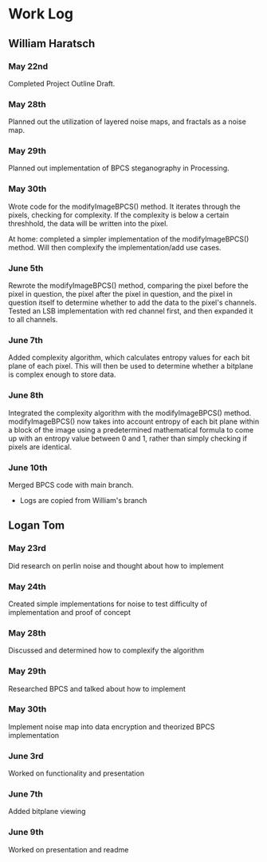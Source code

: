 # Work Log

## William Haratsch

### May 22nd

Completed Project Outline Draft.

### May 28th
Planned out the utilization of layered noise maps, and fractals as a noise map.

### May 29th
Planned out implementation of BPCS steganography in Processing.

### May 30th
Wrote code for the modifyImageBPCS() method. It iterates through the pixels, checking for complexity. If the complexity is below a certain threshhold, the data will be written into the pixel.

At home: completed a simpler implementation of the modifyImageBPCS() method. Will then complexify the implementation/add use cases.

### June 5th
Rewrote the modifyImageBPCS() method, comparing the pixel before the pixel in question, the pixel after the pixel in question, and the pixel in question itself to determine whether to add the data to the pixel's channels. Tested an LSB implementation with red channel first, and then expanded it to all channels.

### June 7th
Added complexity algorithm, which calculates entropy values for each bit plane of each pixel. This will then be used to determine whether a bitplane is complex enough to store data.

### June 8th
Integrated the complexity algorithm with the modifyImageBPCS() method. modifyImageBPCS() now takes into account entropy of each bit plane within a block of the image using a predetermined mathematical formula to come up with an entropy value between 0 and 1, rather than simply checking if pixels are identical. 

### June 10th
Merged BPCS code with main branch.

* Logs are copied from William's branch

## Logan Tom

### May 23rd

Did research on perlin noise and thought about how to implement

### May 24th

Created simple implementations for noise to test difficulty of implementation and proof of concept

### May 28th
Discussed and determined how to complexify the algorithm

### May 29th 
Researched BPCS and talked about how to implement

### May 30th
Implement noise map into data encryption and theorized BPCS implementation

### June 3rd
Worked on functionality and presentation

### June 7th
Added bitplane viewing

### June 9th 
Worked on presentation and readme
